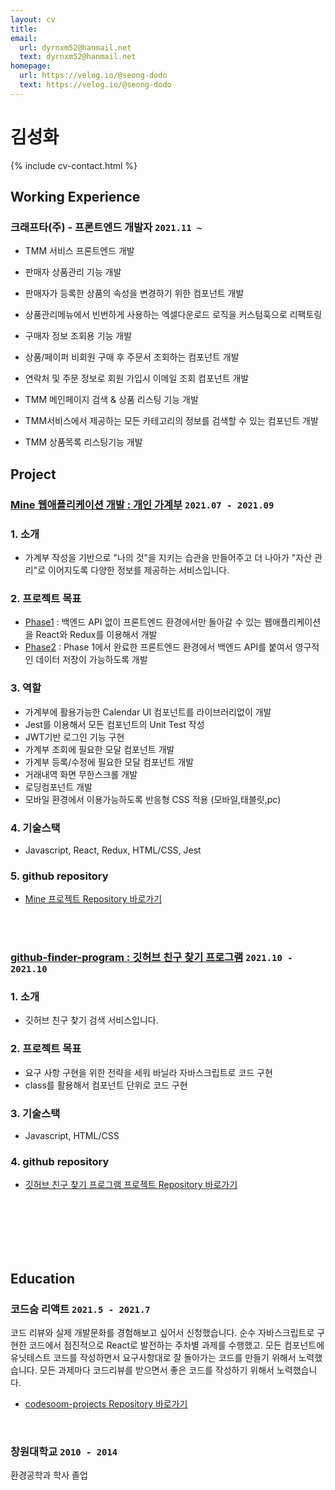 ```yaml
---
layout: cv
title: 
email:
  url: dyrnxm52@hanmail.net
  text: dyrnxm52@hanmail.net
homepage:
  url: https://velog.io/@seong-dodo
  text: https://velog.io/@seong-dodo
---
```


# 김성화

<!--
include contact information from the front matter
Supported arguments:
    - homepage: url, text
    - phone
    - email
-->

{% include cv-contact.html %}

## Working Experience

### 크래프타(주) - 프론트엔드 개발자 `2021.11 ~ `


- TMM 서비스 프론트엔드 개발

 - 판매자 상품관리 기능 개발
  - 판매자가 등록한 상품의 속성을 변경하기 위한 컴포넌트 개발
  - 상품관리메뉴에서 빈번하게 사용하는 엑셀다운로드 로직을 커스텀훅으로 리팩토링


 - 구매자 정보 조회용 기능 개발
  - 상품/페이퍼 비회원 구매 후 주문서 조회하는 컴포넌트 개발
  - 연락처 및 주문 정보로 회원 가입시 이메일 조회 컴포넌트 개발


 - TMM 메인페이지 검색 & 상품 리스팅 기능 개발
  - TMM서비스에서 제공하는 모든 카테고리의 정보를 검색할 수 있는 컴포넌트 개발
  - TMM 상품목록 리스팅기능 개발




## Project

### [**Mine 웹애플리케이션 개발 : 개인 가계부**](https://github.com/CodeSoom/project-react-4-seong-dodo) `2021.07 - 2021.09`

### 1. 소개
  
- 가계부 작성을 기반으로 "나의 것"을 지키는 습관을 만들어주고 더 나아가 "자산 관리"로 이어지도록 다양한 정보를 제공하는 서비스입니다.

### 2. 프로젝트 목표
  
- [Phase1](https://github.com/CodeSoom/project-react-4-seong-dodo/tree/week10) : 백엔드 API 없이 프론트엔드 환경에서만 돌아갈 수 있는 웹애플리케이션을 React와 Redux를 이용해서 개발
- [Phase2](https://github.com/CodeSoom/project-react-4-seong-dodo/tree/week11) : Phase 1에서 완료한 프론트엔드 환경에서 백엔드 API를 붙여서 영구적인 데이터 저장이 가능하도록 개발
   
### 3. 역할
 
- 가계부에 활용가능한 Calendar UI 컴포넌트를 라이브러리없이 개발
- Jest를 이용해서 모든 컴포넌트의 Unit Test 작성
- JWT기반 로그인 기능 구현
- 가계부 조회에 필요한 모달 컴포넌트 개발
- 가계부 등록/수정에 필요한 모달 컴포넌트 개발
- 거래내역 화면 무한스크롤 개발
- 로딩컴포넌트 개발
- 모바일 환경에서 이용가능하도록 반응형 CSS 적용 (모바일,태블릿,pc)
  
### 4. 기술스택

- Javascript, React, Redux, HTML/CSS, Jest

### 5. github repository

- [Mine 프로젝트 Repository 바로가기](https://github.com/CodeSoom/project-react-4-seong-dodo)



<br>
<br>



### [**github-finder-program : 깃허브 친구 찾기 프로그램**](https://github.com/seong-dodo/github-finder-program) `2021.10 - 2021.10`

### 1. 소개
  
- 깃허브 친구 찾기 검색 서비스입니다.

### 2. 프로젝트 목표
  
- 요구 사항 구현을 위한 전략을 세워 바닐라 자바스크립트로 코드 구현
- class를 활용해서 컴포넌트 단위로 코드 구현
   
### 3. 기술스택

- Javascript, HTML/CSS

### 4. github repository

- [깃허브 친구 찾기 프로그램 프로젝트 Repository 바로가기](https://github.com/seong-dodo/github-finder-program)


<br>
<br>

<br>
<br>
<br>


## Education


### **코드숨 리액트** `2021.5 - 2021.7`

코드 리뷰와 실제 개발문화를 경험해보고 싶어서 신청했습니다. 순수 자바스크립트로 구현한 코드에서 점진적으로 React로 발전하는 주차별 과제를 수행했고. 모든 컴포넌트에 유닛테스트 코드를 작성하면서 요구사항대로 잘 돌아가는 코드를 만들기 위해서 노력했습니다. 모든 과제마다 코드리뷰를 받으면서 좋은 코드를 작성하기 위해서 노력했습니다.
- [codesoom-projects Repository 바로가기](https://github.com/seong-dodo/codesoom-projects)

<br>


### **창원대학교** `2010 - 2014`

환경공학과 학사 졸업



<!-- ### Footer

Last updated: May 2013 -->
